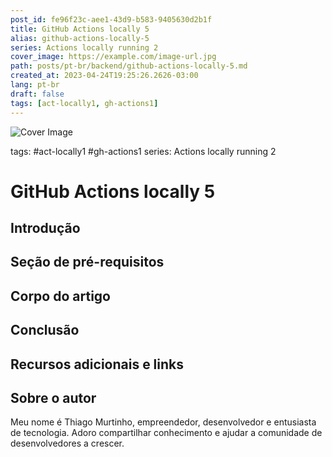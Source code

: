 ```yaml
---
post_id: fe96f23c-aee1-43d9-b583-9405630d2b1f
title: GitHub Actions locally 5
alias: github-actions-locally-5
series: Actions locally running 2
cover_image: https://example.com/image-url.jpg
path: posts/pt-br/backend/github-actions-locally-5.md
created_at: 2023-04-24T19:25:26.2626-03:00
lang: pt-br
draft: false
tags: [act-locally1, gh-actions1]
---
```

![Cover Image](https://example.com/image-url.jpg)

tags: #act-locally1 #gh-actions1
series: Actions locally running 2

# GitHub Actions locally 5

## Introdução  

 
## Seção de pré-requisitos  

 
## Corpo do artigo  

 
## Conclusão  

 
## Recursos adicionais e links  

 
## Sobre o autor
Meu nome é Thiago Murtinho, empreendedor, desenvolvedor e entusiasta de tecnologia. Adoro compartilhar conhecimento e ajudar a comunidade de desenvolvedores a crescer.



